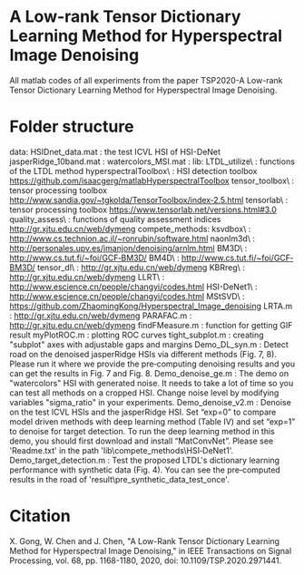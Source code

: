 # A Low-rank Tensor Dictionary Learning Method for Hyperspectral Image Denoising
All matlab codes of all experiments from the paper TSP2020-A Low-rank Tensor Dictionary Learning Method for Hyperspectral Image Denoising.

# Folder structure
data: 
  HSIDnet_data.mat        : the test ICVL HSI of HSI-DeNet
  jasperRidge_10band.mat  :
  watercolors_MSI.mat     :
lib:
  LTDL_utilize\           : functions of the LTDL method
  hyperspectralToolbox\   : HSI detection toolbox https://github.com/isaacgerg/matlabHyperspectralToolbox
  tensor_toolbox\         : tensor processing toolbox http://www.sandia.gov/~tgkolda/TensorToolbox/index‐2.5.html
  tensorlab\              : tensor processing toolbox https://www.tensorlab.net/versions.html#3.0
  quality_assess\         : functions of quality assessment indices http://gr.xjtu.edu.cn/web/dymeng
  compete_methods\: 
    ksvdbox\                : http://www.cs.technion.ac.il/~ronrubin/software.html
    naonlm3d\               : http://personales.upv.es/jmanjon/denoising/arnlm.html
    BM3D\                   : http://www.cs.tut.fi/~foi/GCF‐BM3D/
    BM4D\                   : http://www.cs.tut.fi/~foi/GCF‐BM3D/
    tensor_dl\              : http://gr.xjtu.edu.cn/web/dymeng
    KBRreg\                 : http://gr.xjtu.edu.cn/web/dymeng
    LLRT\                   : http://www.escience.cn/people/changyi/codes.html
    HSI-DeNet1\             : http://www.escience.cn/people/changyi/codes.html
    MStSVD\                 : https://github.com/ZhaomingKong/Hyperspectral_Image_denoising
    LRTA.m                  : http://gr.xjtu.edu.cn/web/dymeng
    PARAFAC.m               : http://gr.xjtu.edu.cn/web/dymeng
  findFMeasure.m         : function for getting GIF result
  myPlotROC.m            : plotting ROC curves
  tight_subplot.m        : creating "subplot" axes with adjustable gaps and margins
Demo_DL_syn.m             : Detect road on the denoised jasperRidge HSIs via different methods (Fig. 7, 8). Please run it where we provide the pre‐computing denoising results                               and you can get the results in Fig. 7 and Fig. 8.
Demo_denoise_ge.m         : The demo on "watercolors" HSI with generated noise. It needs to take a lot of time so you can test all methods on a cropped HSI. Change noise level                               by modifying variables "sigma_ratio" in your experiments.
Demo_denoise_v2.m         : Denoise on the test ICVL HSIs and the jasperRidge HSI. Set “exp=0” to compare model driven methods with deep learning method (Table IV) and set                                   “exp=1” to denoise for target detection. To run the deep learning method in this demo, you should first download and install “MatConvNet”. Please see                             'Readme.txt' in the path 'lib\compete_methods\HSI‐DeNet1'.
Demo_target_detection.m   : Test the proposed LTDL's dictionary learning performance with synthetic data (Fig. 4). You can see the pre‐computed results in the road of                                       'result\pre_synthetic_data_test_once'.

# Citation
X. Gong, W. Chen and J. Chen, "A Low-Rank Tensor Dictionary Learning Method for Hyperspectral Image Denoising," in IEEE Transactions on Signal Processing, vol. 68, pp. 1168-1180, 2020, doi: 10.1109/TSP.2020.2971441.
